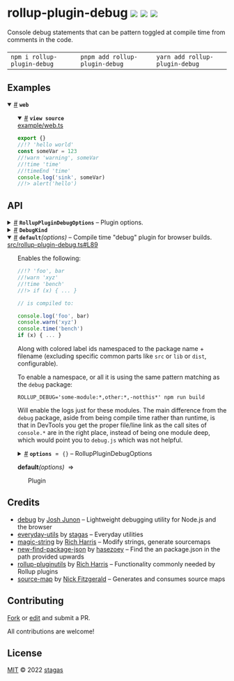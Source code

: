 <h1>
rollup-plugin-debug <a href="https://npmjs.org/package/rollup-plugin-debug"><img src="https://img.shields.io/badge/npm-v0.1.0-F00.svg?colorA=000"/></a> <a href="src"><img src="https://img.shields.io/badge/loc-178-FFF.svg?colorA=000"/></a> <a href="LICENSE"><img src="https://img.shields.io/badge/license-MIT-F0B.svg?colorA=000"/></a>
</h1>

<p></p>

Console debug statements that can be pattern toggled at compile time from comments in the code.

<h4>
<table><tr><td title="Triple click to select and copy paste">
<code>npm i rollup-plugin-debug </code>
</td><td title="Triple click to select and copy paste">
<code>pnpm add rollup-plugin-debug </code>
</td><td title="Triple click to select and copy paste">
<code>yarn add rollup-plugin-debug</code>
</td></tr></table>
</h4>

## Examples

<details id="example$web" title="web" open><summary><span><a href="#example$web">#</a></span>  <code><strong>web</strong></code></summary>  <ul>    <details id="source$web" title="web source code" open><summary><span><a href="#source$web">#</a></span>  <code><strong>view source</strong></code></summary>  <a href="example/web.ts">example/web.ts</a>  <p>

```ts
export {}
//!? 'hello world'
const someVar = 123
//!warn 'warning', someVar
//!time 'time'
//!timeEnd 'time'
console.log('sink', someVar)
//!> alert('hello')
```

</p>
</details></ul></details>

## API

<p>  <details id="RollupPluginDebugOptions$5" title="Interface" ><summary><span><a href="#RollupPluginDebugOptions$5">#</a></span>  <code><strong>RollupPluginDebugOptions</strong></code>     &ndash; Plugin options.</summary>  <a href="src/rollup-plugin-debug.ts#L18">src/rollup-plugin-debug.ts#L18</a>  <ul>        <p>  <details id="debugEnvName$9" title="Property" ><summary><span><a href="#debugEnvName$9">#</a></span>  <code><strong>debugEnvName</strong></code>     &ndash; Environment name. Default: <code>ROLLUP_DEBUG</code></summary>  <a href="src/rollup-plugin-debug.ts#L26">src/rollup-plugin-debug.ts#L26</a>  <ul><p>string</p>        </ul></details><details id="debugMatcher$8" title="Property" ><summary><span><a href="#debugMatcher$8">#</a></span>  <code><strong>debugMatcher</strong></code>     &ndash; Debug matcher (overrides Env variable)</summary>  <a href="src/rollup-plugin-debug.ts#L24">src/rollup-plugin-debug.ts#L24</a>  <ul><p>string</p>        </ul></details><details id="exclude$7" title="Property" ><summary><span><a href="#exclude$7">#</a></span>  <code><strong>exclude</strong></code>     &ndash; Exclude patterns.</summary>  <a href="src/rollup-plugin-debug.ts#L22">src/rollup-plugin-debug.ts#L22</a>  <ul><p><code>null</code> | string | <span>RegExp</span> | string | <span>RegExp</span>  []</p>        </ul></details><details id="include$6" title="Property" ><summary><span><a href="#include$6">#</a></span>  <code><strong>include</strong></code>     &ndash; Include patterns.</summary>  <a href="src/rollup-plugin-debug.ts#L20">src/rollup-plugin-debug.ts#L20</a>  <ul><p><code>null</code> | string | <span>RegExp</span> | string | <span>RegExp</span>  []</p>        </ul></details><details id="printId$10" title="Property" ><summary><span><a href="#printId$10">#</a></span>  <code><strong>printId</strong></code>     &ndash; Whether to print colored label ids. Default: true</summary>  <a href="src/rollup-plugin-debug.ts#L28">src/rollup-plugin-debug.ts#L28</a>  <ul><p>boolean</p>        </ul></details><details id="removeIfUnmatched$11" title="Property" ><summary><span><a href="#removeIfUnmatched$11">#</a></span>  <code><strong>removeIfUnmatched</strong></code>     &ndash; Whether to erase the comment completely when not matched. Default: false</summary>  <a href="src/rollup-plugin-debug.ts#L30">src/rollup-plugin-debug.ts#L30</a>  <ul><p>boolean</p>        </ul></details><details id="removeParts$12" title="Property" ><summary><span><a href="#removeParts$12">#</a></span>  <code><strong>removeParts</strong></code>     &ndash; Parts of the label namespace to remove. Default: <code>['lib', 'src', 'dist', 'esm', 'cjs']</code></summary>  <a href="src/rollup-plugin-debug.ts#L32">src/rollup-plugin-debug.ts#L32</a>  <ul><p>string  []</p>        </ul></details><details id="replacer$13" title="Method" ><summary><span><a href="#replacer$13">#</a></span>  <code><strong>replacer</strong></code><em>(payload, kind, id, color)</em>     &ndash; Custom replacer function.</summary>  <a href="src/rollup-plugin-debug.ts#L34">src/rollup-plugin-debug.ts#L34</a>  <ul>    <p>    <details id="payload$15" title="Parameter" ><summary><span><a href="#payload$15">#</a></span>  <code><strong>payload</strong></code>    </summary>    <ul><p>string</p>        </ul></details><details id="kind$16" title="Parameter" ><summary><span><a href="#kind$16">#</a></span>  <code><strong>kind</strong></code>    </summary>    <ul><p><a href="#DebugKind$19">DebugKind</a></p>        </ul></details><details id="id$17" title="Parameter" ><summary><span><a href="#id$17">#</a></span>  <code><strong>id</strong></code>    </summary>    <ul><p>string</p>        </ul></details><details id="color$18" title="Parameter" ><summary><span><a href="#color$18">#</a></span>  <code><strong>color</strong></code>    </summary>    <ul><p>string</p>        </ul></details>  <p><strong>replacer</strong><em>(payload, kind, id, color)</em>  &nbsp;=&gt;  <ul>string</ul></p></p>    </ul></details></p></ul></details>  <details id="DebugKind$19" title="TypeAlias" ><summary><span><a href="#DebugKind$19">#</a></span>  <code><strong>DebugKind</strong></code>    </summary>  <a href="src/rollup-plugin-debug.ts#L37">src/rollup-plugin-debug.ts#L37</a>  <ul><p>keyof     <span>Console</span> | <code>"literal"</code> | <code>"?"</code> | <code>">"</code></p>        </ul></details><details id="default$1" title="Function" open><summary><span><a href="#default$1">#</a></span>  <code><strong>default</strong></code><em>(options)</em>     &ndash; Compile time &quot;debug&quot; plugin for browser builds.</summary>  <a href="src/rollup-plugin-debug.ts#L89">src/rollup-plugin-debug.ts#L89</a>  <ul>    <p>  <p>

Enables the following:

```ts
//!? 'foo', bar
//!warn 'xyz'
//!time 'bench'
//!> if (x) { ... }

// is compiled to:

console.log('foo', bar)
console.warn('xyz')
console.time('bench')
if (x) { ... }
```

Along with colored label ids namespaced to the package name + filename
(excluding specific common parts like `src` or `lib` or `dist`, configurable).

To enable a namespace, or all it is using the same pattern matching as the `debug` package:

`ROLLUP_DEBUG='some-module:*,other:*,-notthis*' npm run build`

Will enable the logs just for these modules. The main difference from the `debug` package,
aside from being compile time rather than runtime, is that in DevTools you get the proper
file/line link as the call sites of `console.*` are in the right place, instead of being
one module deep, which would point you to `debug.js` which was not helpful.

</p>
  <details id="options$3" title="Parameter" ><summary><span><a href="#options$3">#</a></span>  <code><strong>options</strong></code>  <span><span>&nbsp;=&nbsp;</span>  <code>{}</code></span>   &ndash; RollupPluginDebugOptions</summary>    <ul><p><a href="#RollupPluginDebugOptions$5">RollupPluginDebugOptions</a></p>        </ul></details>  <p><strong>default</strong><em>(options)</em>  &nbsp;=&gt;  <ul><span>Plugin</span></ul></p></p>    </ul></details></p>

## Credits

- [debug](https://npmjs.org/package/debug) by [Josh Junon](https://github.com/debug-js) &ndash; Lightweight debugging utility for Node.js and the browser
- [everyday-utils](https://npmjs.org/package/everyday-utils) by [stagas](https://github.com/stagas) &ndash; Everyday utilities
- [magic-string](https://npmjs.org/package/magic-string) by [Rich Harris](https://github.com/rich-harris) &ndash; Modify strings, generate sourcemaps
- [new-find-package-json](https://npmjs.org/package/new-find-package-json) by [hasezoey](https://github.com/github.com) &ndash; Find the an package.json in the path provided upwards
- [rollup-pluginutils](https://npmjs.org/package/rollup-pluginutils) by [Rich Harris](https://github.com/rollup) &ndash; Functionality commonly needed by Rollup plugins
- [source-map](https://npmjs.org/package/source-map) by [Nick Fitzgerald](https://github.com/mozilla) &ndash; Generates and consumes source maps

## Contributing

[Fork](https://github.com/stagas/rollup-plugin-debug/fork) or [edit](https://github.dev/stagas/rollup-plugin-debug) and submit a PR.

All contributions are welcome!

## License

<a href="LICENSE">MIT</a> &copy; 2022 [stagas](https://github.com/stagas)
